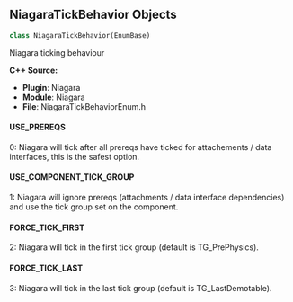 ## NiagaraTickBehavior Objects

```python
class NiagaraTickBehavior(EnumBase)
```

Niagara ticking behaviour

**C++ Source:**

- **Plugin**: Niagara
- **Module**: Niagara
- **File**: NiagaraTickBehaviorEnum.h

<a id="unreal.NiagaraTickBehavior.USE_PREREQS"></a>

#### USE_PREREQS

0: Niagara will tick after all prereqs have ticked for attachements / data interfaces, this is the safest option.

<a id="unreal.NiagaraTickBehavior.USE_COMPONENT_TICK_GROUP"></a>

#### USE_COMPONENT_TICK_GROUP

1: Niagara will ignore prereqs (attachments / data interface dependencies) and use the tick group set on the component.

<a id="unreal.NiagaraTickBehavior.FORCE_TICK_FIRST"></a>

#### FORCE_TICK_FIRST

2: Niagara will tick in the first tick group (default is TG_PrePhysics).

<a id="unreal.NiagaraTickBehavior.FORCE_TICK_LAST"></a>

#### FORCE_TICK_LAST

3: Niagara will tick in the last tick group (default is TG_LastDemotable).

<a id="unreal.NiagaraOcclusionQueryMode"></a>